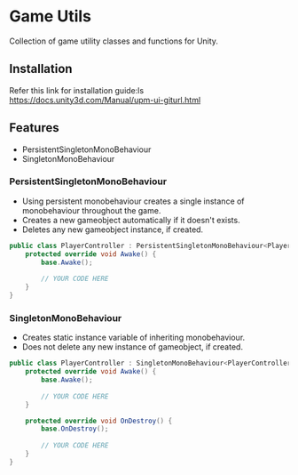 # Game Utils

Collection of game utility classes and functions for Unity.

## Installation

Refer this link for installation guide:ls
https://docs.unity3d.com/Manual/upm-ui-giturl.html

## Features

* PersistentSingletonMonoBehaviour
* SingletonMonoBehaviour

### PersistentSingletonMonoBehaviour

* Using persistent monobehaviour creates a single instance of monobehaviour throughout the game.
* Creates a new gameobject automatically if it doesn't exists.
* Deletes any new gameobject instance, if created.

```csharp
public class PlayerController : PersistentSingletonMonoBehaviour<PlayerController> {
    protected override void Awake() {
        base.Awake(); 
        
        // YOUR CODE HERE
    }
}
```

### SingletonMonoBehaviour

* Creates static instance variable of inheriting monobehaviour.
* Does not delete any new instance of gameobject, if created.

```csharp
public class PlayerController : SingletonMonoBehaviour<PlayerController> {
    protected override void Awake() {
        base.Awake();
        
        // YOUR CODE HERE
    }

    protected override void OnDestroy() {
        base.OnDestroy();
        
        // YOUR CODE HERE
    }
}
```


